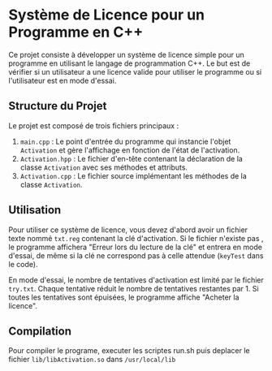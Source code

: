 # Système de Licence pour un Programme en C++

Ce projet consiste à développer un système de licence simple pour un programme en utilisant le langage de programmation C++. Le but est de vérifier si un utilisateur a une licence valide pour utiliser le programme ou si l'utilisateur est en mode d'essai.

## Structure du Projet

Le projet est composé de trois fichiers principaux :

1. `main.cpp` : Le point d'entrée du programme qui instancie l'objet `Activation` et gère l'affichage en fonction de l'état de l'activation.
2. `Activation.hpp` : Le fichier d'en-tête contenant la déclaration de la classe `Activation` avec ses méthodes et attributs.
3. `Activation.cpp` : Le fichier source implémentant les méthodes de la classe `Activation`.

## Utilisation

Pour utiliser ce système de licence, vous devez d'abord avoir un fichier texte nommé `txt.reg` contenant la clé d'activation. Si le fichier n'existe pas , le programme affichera "Erreur lors du lecture de la clé" et entrera en mode d'essai, de même si la clé ne correspond pas à celle attendue (`keyTest` dans le code).

En mode d'essai, le nombre de tentatives d'activation est limité par le fichier `try.txt`. Chaque tentative réduit le nombre de tentatives restantes par 1. Si toutes les tentatives sont épuisées, le programme affiche "Acheter la licence".

## Compilation

Pour compiler le programe, executer les scriptes run.sh puis deplacer le fichier `lib/libActivation.so` dans `/usr/local/lib`
